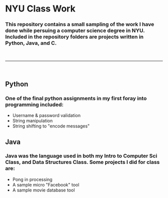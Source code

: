 <h1>NYU Class Work</h1>
<h3>This repository contains a small sampling of the work I have done while persuing a computer science degree in NYU. Included in the repository folders are projects written in Python, Java, and C.</h3>

<br>
<hr>
<br>

<h2>Python</h2>
<h3>One of the final python assignments in my first foray into programming included:</h3>

<ul>
  <li>Username & password validation</li>
  <li>String manipulation</li>
  <li>String shifting to "encode messages"</li>
</ul>


<h2>Java</h2>
<h3>Java was the language used in both my Intro to Computer Sci Class, and Data Structures Class. Some projects I did for class are:</h3>

<ul>
  <li>Pong in processing</li>
  <li>A sample micro "Facebook" tool</li>
  <li>A sample movie database tool</li>
</ul>